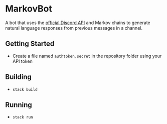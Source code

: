 # MarkovBot
A bot that uses the [official Discord API](https://discordapp.com/developers/docs/intro) and Markov chains to generate natural language responses from previous messages in a channel.

## Getting Started
* Create a file named `authtoken.secret` in the repository folder using your API token

## Building
* `stack build`

## Running
* `stack run`
